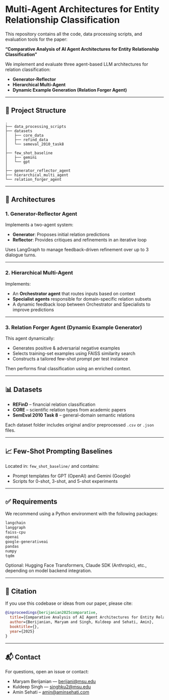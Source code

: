 # Multi-Agent Architectures for Entity Relationship Classification

This repository contains all the code, data processing scripts, and evaluation tools for the paper:

**“Comparative Analysis of AI Agent Architectures for Entity Relationship Classification”**

We implement and evaluate three agent-based LLM architectures for relation classification:

* **Generator-Reflector**
* **Hierarchical Multi-Agent**
* **Dynamic Example Generation (Relation Forger Agent)**

---

## 🔧 Project Structure

```
.
├── data_processing_scripts         
├── datasets                        
│   ├── core_data
│   ├── refind_data
│   └── semeval_2010_task8
│
├── few_shot_baseline           
│   ├── gemini                   
│   └── gpt                      
│
├── generator_reflector_agent   
├── hierarchical_multi_agent      
└── relation_forger_agent      
```

---

## 📖 Architectures

### 1. Generator-Reflector Agent

Implements a two-agent system:

* **Generator**: Proposes initial relation predictions
* **Reflector**: Provides critiques and refinements in an iterative loop

Uses LangGraph to manage feedback-driven refinement over up to 3 dialogue turns.

---

### 2. Hierarchical Multi-Agent

Implements:

* An **Orchestrator agent** that routes inputs based on context
* **Specialist agents** responsible for domain-specific relation subsets
* A dynamic feedback loop between Orchestrator and Specialists to improve predictions

---

### 3. Relation Forger Agent (Dynamic Example Generator)

This agent dynamically:

* Generates positive & adversarial negative examples
* Selects training-set examples using FAISS similarity search
* Constructs a tailored few-shot prompt per test instance

Then performs final classification using an enriched context.

---

## 📊 Datasets

* **REFinD** – financial relation classification
* **CORE** – scientific relation types from academic papers
* **SemEval 2010 Task 8** – general-domain semantic relations

Each dataset folder includes original and/or preprocessed `.csv` or `.json` files.

---

## 📈 Few-Shot Prompting Baselines

Located in: `few_shot_baseline/` and contains:

* Prompt templates for GPT (OpenAI) and Gemini (Google)
* Scripts for 0-shot, 3-shot, and 5-shot experiments

---

## ✅ Requirements

We recommend using a Python environment with the following packages:

```bash
langchain
langgraph
faiss-cpu
openai
google-generativeai
pandas
numpy
tqdm
```

Optional: Hugging Face Transformers, Claude SDK (Anthropic), etc., depending on model backend integration.

---

## 📄 Citation

If you use this codebase or ideas from our paper, please cite:

```bibtex
@inproceedings{berijanian2025comparative,
  title={Comparative Analysis of AI Agent Architectures for Entity Relationship Classification},
  author={Berijanian, Maryam and Singh, Kuldeep and Sehati, Amin},
  booktitle={},
  year={2025}
}
```

---

## 📬 Contact

For questions, open an issue or contact:

* Maryam Berijanian — [berijani@msu.edu](mailto:berijani@msu.edu)
* Kuldeep Singh — [singhku2@msu.edu](mailto:singhku2@msu.edu)
* Amin Sehati – [amin@aminsehati.com](mailto:amin@aminsehati.com)
